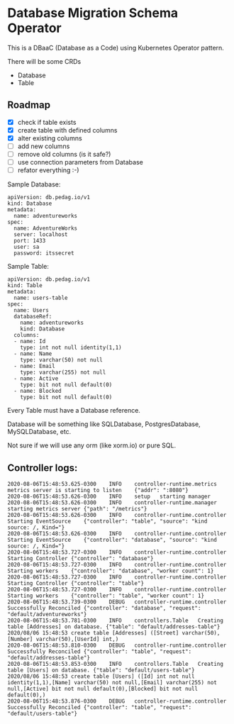# Database Migration Schema Operator
This is a DBaaC (Database as a Code) using Kubernetes Operator pattern.

There will be some CRDs
- Database
- Table

## Roadmap
- [x] check if table exists
- [x] create table with defined columns
- [x] alter existing columns
- [ ] add new columns
- [ ] remove old columns (is it safe?)
- [ ] use connection parameters from Database
- [ ] refator everything :-)

Sample Database:
```
apiVersion: db.pedag.io/v1
kind: Database
metadata:
  name: adventureworks
spec:
  name: AdventureWorks
  server: localhost
  port: 1433
  user: sa
  password: itssecret
```

Sample Table:
```
apiVersion: db.pedag.io/v1
kind: Table
metadata:
  name: users-table
spec:
  name: Users
  databaseRef:
    name: adventureworks
    kind: Database
  columns:
  - name: Id
    type: int not null identity(1,1)
  - name: Name
    type: varchar(50) not null
  - name: Email
    type: varchar(255) not null
  - name: Active
    type: bit not null default(0)
  - name: Blocked
    type: bit not null default(0)

```

Every Table must have a Database reference.

Database will be something like SQLDatabase, PostgresDatabase, MySQLDatabase, etc.

Not sure if we will use any orm (like xorm.io) or pure SQL.

## Controller logs:
```
2020-08-06T15:48:53.625-0300	INFO	controller-runtime.metrics	metrics server is starting to listen	{"addr": ":8080"}
2020-08-06T15:48:53.626-0300	INFO	setup	starting manager
2020-08-06T15:48:53.626-0300	INFO	controller-runtime.manager	starting metrics server	{"path": "/metrics"}
2020-08-06T15:48:53.626-0300	INFO	controller-runtime.controller	Starting EventSource	{"controller": "table", "source": "kind source: /, Kind="}
2020-08-06T15:48:53.626-0300	INFO	controller-runtime.controller	Starting EventSource	{"controller": "database", "source": "kind source: /, Kind="}
2020-08-06T15:48:53.727-0300	INFO	controller-runtime.controller	Starting Controller	{"controller": "database"}
2020-08-06T15:48:53.727-0300	INFO	controller-runtime.controller	Starting workers	{"controller": "database", "worker count": 1}
2020-08-06T15:48:53.727-0300	INFO	controller-runtime.controller	Starting Controller	{"controller": "table"}
2020-08-06T15:48:53.727-0300	INFO	controller-runtime.controller	Starting workers	{"controller": "table", "worker count": 1}
2020-08-06T15:48:53.739-0300	DEBUG	controller-runtime.controller	Successfully Reconciled	{"controller": "database", "request": "default/adventureworks"}
2020-08-06T15:48:53.781-0300	INFO	controllers.Table	Creating table [Addresses] on database.	{"table": "default/addresses-table"}
2020/08/06 15:48:53 create table [Addresses] ([Street] varchar(50),[Number] varchar(50),[UserId] int,)
2020-08-06T15:48:53.810-0300	DEBUG	controller-runtime.controller	Successfully Reconciled	{"controller": "table", "request": "default/addresses-table"}
2020-08-06T15:48:53.853-0300	INFO	controllers.Table	Creating table [Users] on database.	{"table": "default/users-table"}
2020/08/06 15:48:53 create table [Users] ([Id] int not null identity(1,1),[Name] varchar(50) not null,[Email] varchar(255) not null,[Active] bit not null default(0),[Blocked] bit not null default(0),)
2020-08-06T15:48:53.876-0300	DEBUG	controller-runtime.controller	Successfully Reconciled	{"controller": "table", "request": "default/users-table"}
```

